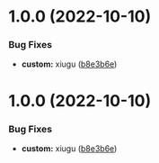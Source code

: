 # 1.0.0 (2022-10-10)


### Bug Fixes

* **custom:** xiugu ([b8e3b6e](https://github.com/Dangdtx/Dangdtx.github.io/commit/b8e3b6eced2d8a30e3421be04a167f7b083bd0a4))



# 1.0.0 (2022-10-10)


### Bug Fixes

* **custom:** xiugu ([b8e3b6e](https://github.com/Dangdtx/Dangdtx.github.io/commit/b8e3b6eced2d8a30e3421be04a167f7b083bd0a4))



